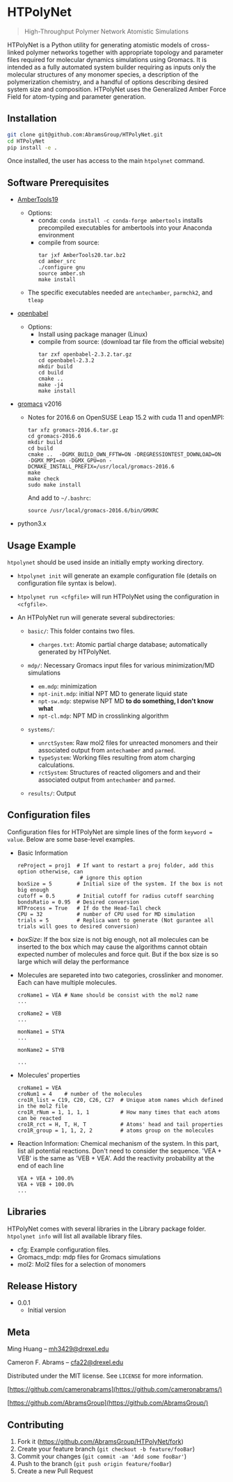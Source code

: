 # HTPolyNet
> High-Throughput Polymer Network Atomistic Simulations

HTPolyNet is a Python utility for generating atomistic models of cross-linked polymer networks together with appropriate topology and parameter files required for molecular dynamics simulations using Gromacs.  It is intended as a fully automated system builder requiring as inputs only the molecular structures of any monomer species, a description of the polymerization chemistry, and a handful of options describing desired system size and composition.  HTPolyNet uses the Generalized Amber Force Field for atom-typing and parameter generation.

## Installation

```bash
git clone git@github.com:AbramsGroup/HTPolyNet.git
cd HTPolyNet
pip install -e .
```

Once installed, the user has access to the main `htpolynet` command.

## Software Prerequisites

* [AmberTools19](https://ambermd.org/GetAmber.php#ambertools)
  - Options:
     * conda: `conda install -c conda-forge ambertools` installs precompiled executables for ambertools into your Anaconda environment
     * compile from source:
       ```
       tar jxf AmberTools20.tar.bz2
       cd amber_src
       ./configure gnu
       source amber.sh
       make install
       ```
  - The specific executables needed are `antechamber`, `parmchk2`, and `tleap`
* [openbabel](http://openbabel.org/wiki/Category:Installation)
    - Options:
       * Install using package manager (Linux)
       * compile from source: (download tar file from the official website)
         ```
         tar zxf openbabel-2.3.2.tar.gz
         cd openbabel-2.3.2
         mkdir build
         cd build
         cmake ..
         make -j4
         make install
         ```
* [gromacs](https://manual.gromacs.org/documentation/2020/install-guide/index.html) v2016
  - Notes for 2016.6 on OpenSUSE Leap 15.2 with cuda 11 and openMPI:
    ```
    tar xfz gromacs-2016.6.tar.gz
    cd gromacs-2016.6
    mkdir build
    cd build
    cmake ..  -DGMX_BUILD_OWN_FFTW=ON -DREGRESSIONTEST_DOWNLOAD=ON -DGMX_MPI=on -DGMX_GPU=on -DCMAKE_INSTALL_PREFIX=/usr/local/gromacs-2016.6
    make
    make check
    sudo make install
    ```
    And add to `~/.bashrc`:
    ```
    source /usr/local/gromacs-2016.6/bin/GMXRC
    ```
  
* python3.x

## Usage Example

`htpolynet` should be used inside an initially empty working directory.  

* `htpolynet init` will generate an example configuration file (details on configuration file syntax is below).  

* `htpolynet run <cfgfile>` will run HTPolyNet using the configuration in `<cfgfile>`.

* An HTPolyNet run will generate several subdirectories:

    * `basic/`:  This folder contains two files. 
      - `charges.txt`: Atomic partial charge database; automatically generated by HTPolyNet. 
      
    * `mdp/`: Necessary Gromacs input files for various minimization/MD simulations
      - `em.mdp`: minimization
      - `npt-init.mdp`: initial NPT MD to generate liquid state
      - `npt-sw.mdp`: stepwise NPT MD **to do something, I don't know what**
      - `npt-cl.mdp`: NPT MD in crosslinking algorithm
    * `systems/`: 
      - `unrctSystem`: Raw mol2 files for unreacted monomers and their associated output from `antechamber` and `parmed`.
      - `typeSystem`: Working files resulting from atom charging calculations.
      - `rctSystem`: Structures of reacted oligomers and  and their associated output from `antechamber` and `parmed`.
    * `results/`: Output

## Configuration files

Configuration files for HTPolyNet are simple lines of the form `keyword = value`.  Below are some base-level examples. 

- Basic Information
  ```
  reProject = proj1  # If want to restart a proj folder, add this option otherwise, can 
                      # ignore this option 
  boxSize = 5        # Initial size of the system. If the box is not big enough
  cutoff = 0.5       # Initial cutoff for radius cutoff searching
  bondsRatio = 0.95  # Desired conversion 
  HTProcess = True   # If do the Head-Tail check 
  CPU = 32           # number of CPU used for MD simulation
  trials = 5         # Replica want to generate (Not gurantee all trials will goes to desired conversion)
  ```
- *boxSize*: If the box size is not big enough, not all molecules can be
  inserted to the box which may cause the algorithms cannot
  obtain expected number of molecules and force quit. 
  But if the box size is so large which will delay the 
  performance
  
- Molecules are separeted into two categories, crosslinker and monomer. Each 
  can have multiple molecules. 
  ```
  croName1 = VEA # Name should be consist with the mol2 name 
  ...
  
  croName2 = VEB
  ...
  
  monName1 = STYA
  ...
  
  monName2 = STYB
  
  ...
  ``` 
- Molecules' properties
  ```
  croName1 = VEA
  croNum1 = 4    # number of the molecules
  cro1R_list = C19, C20, C26, C27  # Unique atom names which defined in the mol2 file
  cro1R_rNum = 1, 1, 1, 1          # How many times that each atoms can be reacted
  cro1R_rct = H, T, H, T           # Atoms' head and tail properties 
  cro1R_group = 1, 1, 2, 2         # atoms group on the molecules 
  ```

- Reaction Information:
  Chemical mechanism of the system. In this part, list all potential reactions.
  Don't need to consider the sequence. 'VEA + VEB' is the same as 'VEB + VEA'.
  Add the reactivity probability at the end of each line
  ```
  VEA + VEA + 100.0%
  VEA + VEB + 100.0%
  ...
  ```
## Libraries

HTPolyNet comes with several libraries in the Library package folder.  `htpolynet info` will list all available library files.

* cfg:  Example configuration files.
* Gromacs_mdp:  mdp files for Gromacs simulations
* mol2:  Mol2 files for a selection of monomers

## Release History

* 0.0.1
    * Initial version

## Meta

Ming Huang – mh3429@drexel.edu

Cameron F. Abrams – cfa22@drexel.edu

Distributed under the MIT license. See ``LICENSE`` for more information.

[https://github.com/cameronabrams](https://github.com/cameronabrams/)

[https://github.com/AbramsGroup](https://github.com/AbramsGroup/)

## Contributing

1. Fork it (<https://github.com/AbramsGroup/HTPolyNet/fork>)
2. Create your feature branch (`git checkout -b feature/fooBar`)
3. Commit your changes (`git commit -am 'Add some fooBar'`)
4. Push to the branch (`git push origin feature/fooBar`)
5. Create a new Pull Request

